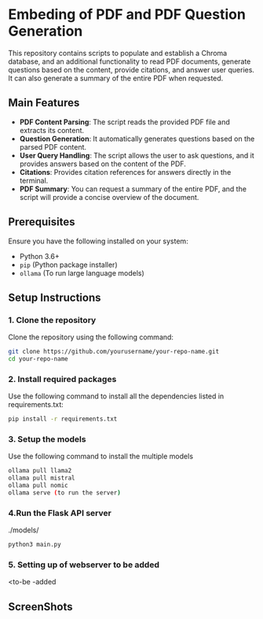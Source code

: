 # Embeding of PDF and PDF Question Generation

This repository contains scripts to populate and establish a Chroma database, and an additional functionality to read PDF documents, generate questions based on the content, provide citations, and answer user queries. It can also generate a summary of the entire PDF when requested.

## Main Features

- **PDF Content Parsing**: The script reads the provided PDF file and extracts its content.
- **Question Generation**: It automatically generates questions based on the parsed PDF content.
- **User Query Handling**: The script allows the user to ask questions, and it provides answers based on the content of the PDF.
- **Citations**: Provides citation references for answers directly in the terminal.
- **PDF Summary**: You can request a summary of the entire PDF, and the script will provide a concise overview of the document.

## Prerequisites

Ensure you have the following installed on your system:
- Python 3.6+
- `pip` (Python package installer)
- `ollama` (To run large language models)

## Setup Instructions

### 1. Clone the repository

Clone the repository using the following command:

```bash
git clone https://github.com/yourusername/your-repo-name.git
cd your-repo-name
```
### 2. Install required packages
Use the following command to install all the dependencies listed in requirements.txt:

```bash
pip install -r requirements.txt
```

### 3. Setup the models
Use the following command to install the multiple models
``` bash
ollama pull llama2
ollama pull mistral
ollama pull nomic
ollama serve (to run the server)
```
### 4.Run the Flask API server 
./models/

```bash
python3 main.py
```
### 5. Setting up of webserver to be added
<to-be -added
## ScreenShots
<to-be-added>

